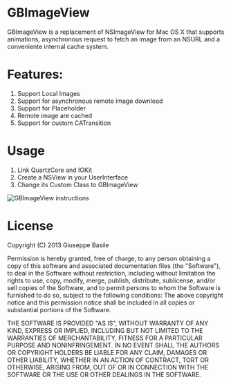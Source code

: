 GBImageView
===========

GBImageView is a replacement of NSImageView for Mac OS X that supports animations, asynchronous request to fetch an image from an NSURL and a conveniente internal cache system.

Features: 
=========

1. Support Local Images
2. Support for asynchronous remote image download
3. Support for Placeholder
4. Remote image are cached
5. Support for custom CATransition


Usage 
=========

1. Link QuartzCore and IOKit
1. Create a NSView in your UserInterface
2. Change its Custom Class to GBImageView

![GBImageView instructions](http://img153.imageshack.us/img153/3097/gbimageviewinstruction.png)

License 
========

Copyright (C) 2013 Giuseppe Basile

Permission is hereby granted, free of charge, to any person obtaining a copy of this software and associated documentation files (the "Software"), to deal in the Software without restriction, including without limitation the rights to use, copy, modify, merge, publish, distribute, sublicense, and/or sell copies of the Software, and to permit persons to whom the Software is furnished to do so, subject to the following conditions:
The above copyright notice and this permission notice shall be included in all copies or substantial portions of the Software.

THE SOFTWARE IS PROVIDED "AS IS", WITHOUT WARRANTY OF ANY KIND, EXPRESS OR IMPLIED, INCLUDING BUT NOT LIMITED TO THE WARRANTIES OF MERCHANTABILITY, FITNESS FOR A PARTICULAR PURPOSE AND NONINFRINGEMENT. IN NO EVENT SHALL THE AUTHORS OR COPYRIGHT HOLDERS BE LIABLE FOR ANY CLAIM, DAMAGES OR OTHER LIABILITY, WHETHER IN AN ACTION OF CONTRACT, TORT OR OTHERWISE, ARISING FROM, OUT OF OR IN CONNECTION WITH THE SOFTWARE OR THE USE OR OTHER DEALINGS IN THE SOFTWARE.
